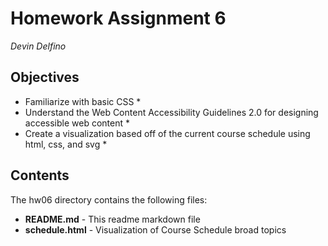 Homework Assignment 6
=====================
*Devin Delfino*

Objectives
---------
* Familiarize with basic CSS *
* Understand the Web Content Accessibility Guidelines 2.0 for designing accessible web content *
* Create a visualization based off of the current course schedule using html, css, and svg *

Contents
--------
The hw06 directory contains the following files:

* **README.md** - This readme markdown file
* **schedule.html** - Visualization of Course Schedule broad topics
